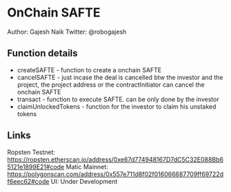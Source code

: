 # OnChain SAFTE

Author: Gajesh Naik
Twitter: @robogajesh 

## Function details

* createSAFTE - function to create a onchain SAFTE
* cancelSAFTE - just incase the deal is cancelled btw the investor and the project, the project address or the contractInitiator can cancel the onchain SAFTE 
* transact - function to execute SAFTE. can be only done by the investor
* claimUnlockedTokens - function for the investor to claim his unstaked tokens

## Links

Ropsten Testnet: https://ropsten.etherscan.io/address/0xe67d774948167D7dC5C32E088Bb65121e1899E21#code
Matic Mainnet: https://polygonscan.com/address/0x557e711d8f02f016066687709ff69722df6eec62#code
UI: Under Development